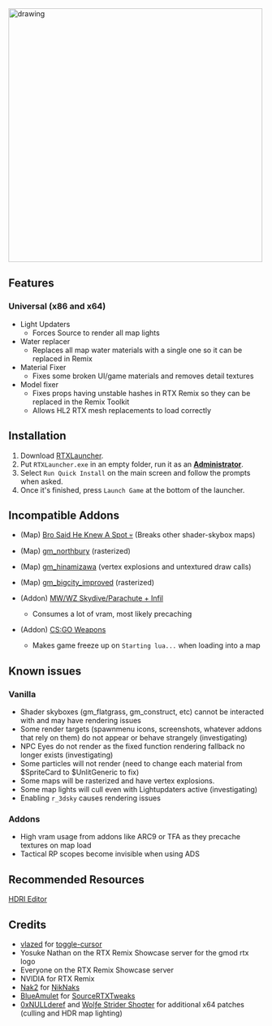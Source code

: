 <img src="https://github.com/user-attachments/assets/fad469d4-b7b2-428c-a093-5b497f02d820" alt="drawing" width="500"/>

## Features
### Universal (x86 and x64)
- Light Updaters
    * Forces Source to render all map lights
- Water replacer
  * Replaces all map water materials with a single one so it can be replaced in Remix
- Material Fixer
    * Fixes some broken UI/game materials and removes detail textures
- Model fixer
    * Fixes props having unstable hashes in RTX Remix so they can be replaced in the Remix Toolkit
    * Allows HL2 RTX mesh replacements to load correctly

## Installation
1. Download [RTXLauncher](https://github.com/Xenthio/RTXLauncher/releases/latest).
2. Put `RTXLauncher.exe` in an empty folder, run it as an <ins>**Administrator**</ins>.
3. Select `Run Quick Install` on the main screen and follow the prompts when asked.
4. Once it's finished, press `Launch Game` at the bottom of the launcher.

## Incompatible Addons
* (Map) [Bro Said He Knew A Spot 💀](https://steamcommunity.com/sharedfiles/filedetails/?id=3252367349) (Breaks other shader-skybox maps)

* (Map) [gm_northbury](https://steamcommunity.com/sharedfiles/filedetails/?id=3251774364) (rasterized)

* (Map) [gm_hinamizawa](https://steamcommunity.com/sharedfiles/filedetails/?id=3298456705) (vertex explosions and untextured draw calls)

* (Map) [gm_bigcity_improved](https://steamcommunity.com/workshop/filedetails/?id=815782148) (rasterized)

* (Addon) [MW/WZ Skydive/Parachute + Infil](https://steamcommunity.com/sharedfiles/filedetails/?id=2635378860)
   - Consumes a lot of vram, most likely precaching
* (Addon) [CS:GO Weapons](https://steamcommunity.com/sharedfiles/filedetails/?id=2193997180)
   - Makes game freeze up on `Starting lua...` when loading into a map

## Known issues
### Vanilla
- Shader skyboxes (gm_flatgrass, gm_construct, etc) cannot be interacted with and may have rendering issues
- Some render targets (spawnmenu icons, screenshots, whatever addons that rely on them) do not appear or behave strangely (investigating)
- NPC Eyes do not render as the fixed function rendering fallback no longer exists (investigating)
- Some particles will not render (need to change each material from $SpriteCard to $UnlitGeneric to fix)
- Some maps will be rasterized and have vertex explosions.
- Some map lights will cull even with Lightupdaters active (investigating)
- Enabling `r_3dsky` causes rendering issues

### Addons
- High vram usage from addons like ARC9 or TFA as they precache textures on map load
- Tactical RP scopes become invisible when using ADS

## Recommended Resources
[HDRI Editor](https://github.com/sambow23/hdri_cube/blob/main/README.md)

## Credits
* [vlazed](https://github.com/vlazed/) for [toggle-cursor](https://github.com/vlazed/toggle-cursor)
* Yosuke Nathan on the RTX Remix Showcase server for the gmod rtx logo
* Everyone on the RTX Remix Showcase server
* NVIDIA for RTX Remix
* [Nak2](https://github.com/Nak2) for [NikNaks](https://github.com/Nak2/NikNaks)
* [BlueAmulet](https://github.com/BlueAmulet) for [SourceRTXTweaks](https://github.com/BlueAmulet/SourceRTXTweaks)
* [0xNULLderef](https://github.com/0xNULLderef) and [Wolƒe Strider Shoσter](https://github.com/wolfestridershooter) for additional x64 patches (culling and HDR map lighting)
